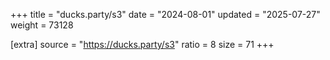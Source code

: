 +++
title = "ducks.party/s3"
date = "2024-08-01"
updated = "2025-07-27"
weight = 73128

[extra]
source = "https://ducks.party/s3"
ratio = 8
size = 71
+++
